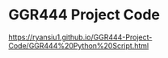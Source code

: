 # GGR444 Project Code
 
https://ryansiu1.github.io/GGR444-Project-Code/GGR444%20Python%20Script.html 

